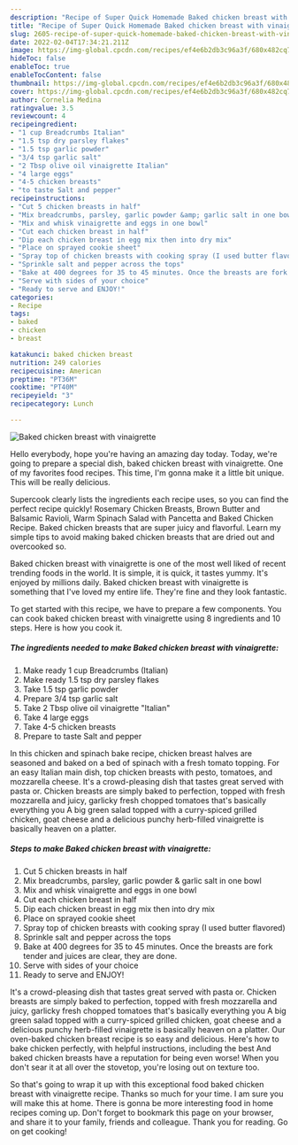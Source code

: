 ```yaml
---
description: "Recipe of Super Quick Homemade Baked chicken breast with vinaigrette"
title: "Recipe of Super Quick Homemade Baked chicken breast with vinaigrette"
slug: 2605-recipe-of-super-quick-homemade-baked-chicken-breast-with-vinaigrette
date: 2022-02-04T17:34:21.211Z
image: https://img-global.cpcdn.com/recipes/ef4e6b2db3c96a3f/680x482cq70/baked-chicken-breast-with-vinaigrette-recipe-main-photo.jpg
hideToc: false
enableToc: true
enableTocContent: false
thumbnail: https://img-global.cpcdn.com/recipes/ef4e6b2db3c96a3f/680x482cq70/baked-chicken-breast-with-vinaigrette-recipe-main-photo.jpg
cover: https://img-global.cpcdn.com/recipes/ef4e6b2db3c96a3f/680x482cq70/baked-chicken-breast-with-vinaigrette-recipe-main-photo.jpg
author: Cornelia Medina
ratingvalue: 3.5
reviewcount: 4
recipeingredient:
- "1 cup Breadcrumbs Italian"
- "1.5 tsp dry parsley flakes"
- "1.5 tsp garlic powder"
- "3/4 tsp garlic salt"
- "2 Tbsp olive oil vinaigrette Italian"
- "4 large eggs"
- "4-5 chicken breasts"
- "to taste Salt and pepper"
recipeinstructions:
- "Cut 5 chicken breasts in half"
- "Mix breadcrumbs, parsley, garlic powder &amp; garlic salt in one bowl"
- "Mix and whisk vinaigrette and eggs in one bowl"
- "Cut each chicken breast in half"
- "Dip each chicken breast in egg mix then into dry mix"
- "Place on sprayed cookie sheet"
- "Spray top of chicken breasts with cooking spray (I used butter flavored)"
- "Sprinkle salt and pepper across the tops"
- "Bake at 400 degrees for 35 to 45 minutes. Once the breasts are fork tender and juices are clear, they are done."
- "Serve with sides of your choice"
- "Ready to serve and ENJOY!"
categories:
- Recipe
tags:
- baked
- chicken
- breast

katakunci: baked chicken breast 
nutrition: 249 calories
recipecuisine: American
preptime: "PT36M"
cooktime: "PT40M"
recipeyield: "3"
recipecategory: Lunch

---
```



![Baked chicken breast with vinaigrette](https://img-global.cpcdn.com/recipes/ef4e6b2db3c96a3f/680x482cq70/baked-chicken-breast-with-vinaigrette-recipe-main-photo.jpg)

Hello everybody, hope you're having an amazing day today. Today, we're going to prepare a special dish, baked chicken breast with vinaigrette. One of my favorites food recipes. This time, I'm gonna make it a little bit unique. This will be really delicious.

Supercook clearly lists the ingredients each recipe uses, so you can find the perfect recipe quickly! Rosemary Chicken Breasts, Brown Butter and Balsamic Ravioli, Warm Spinach Salad with Pancetta and Baked Chicken Recipe. Baked chicken breasts that are super juicy and flavorful. Learn my simple tips to avoid making baked chicken breasts that are dried out and overcooked so.

Baked chicken breast with vinaigrette is one of the most well liked of recent trending foods in the world. It is simple, it is quick, it tastes yummy. It's enjoyed by millions daily. Baked chicken breast with vinaigrette is something that I've loved my entire life. They're fine and they look fantastic.


To get started with this recipe, we have to prepare a few components. You can cook baked chicken breast with vinaigrette using 8 ingredients and 10 steps. Here is how you cook it.

<!--inarticleads1-->

##### The ingredients needed to make Baked chicken breast with vinaigrette:

1. Make ready 1 cup Breadcrumbs (Italian)
1. Make ready 1.5 tsp dry parsley flakes
1. Take 1.5 tsp garlic powder
1. Prepare 3/4 tsp garlic salt
1. Take 2 Tbsp olive oil vinaigrette &#34;Italian&#34;
1. Take 4 large eggs
1. Take 4-5 chicken breasts
1. Prepare to taste Salt and pepper


In this chicken and spinach bake recipe, chicken breast halves are seasoned and baked on a bed of spinach with a fresh tomato topping. For an easy Italian main dish, top chicken breasts with pesto, tomatoes, and mozzarella cheese. It&#39;s a crowd-pleasing dish that tastes great served with pasta or. Chicken breasts are simply baked to perfection, topped with fresh mozzarella and juicy, garlicky fresh chopped tomatoes that&#39;s basically everything you A big green salad topped with a curry-spiced grilled chicken, goat cheese and a delicious punchy herb-filled vinaigrette is basically heaven on a platter. 

<!--inarticleads2-->

##### Steps to make Baked chicken breast with vinaigrette:

1. Cut 5 chicken breasts in half
1. Mix breadcrumbs, parsley, garlic powder &amp; garlic salt in one bowl
1. Mix and whisk vinaigrette and eggs in one bowl
1. Cut each chicken breast in half
1. Dip each chicken breast in egg mix then into dry mix
1. Place on sprayed cookie sheet
1. Spray top of chicken breasts with cooking spray (I used butter flavored)
1. Sprinkle salt and pepper across the tops
1. Bake at 400 degrees for 35 to 45 minutes. Once the breasts are fork tender and juices are clear, they are done.
1. Serve with sides of your choice
1. Ready to serve and ENJOY!

It&#39;s a crowd-pleasing dish that tastes great served with pasta or. Chicken breasts are simply baked to perfection, topped with fresh mozzarella and juicy, garlicky fresh chopped tomatoes that&#39;s basically everything you A big green salad topped with a curry-spiced grilled chicken, goat cheese and a delicious punchy herb-filled vinaigrette is basically heaven on a platter. Our oven-baked chicken breast recipe is so easy and delicious. Here&#39;s how to bake chicken perfectly, with helpful instructions, including the best And baked chicken breasts have a reputation for being even worse! When you don&#39;t sear it at all over the stovetop, you&#39;re losing out on texture too. 

So that's going to wrap it up with this exceptional food baked chicken breast with vinaigrette recipe. Thanks so much for your time. I am sure you will make this at home. There is gonna be more interesting food in home recipes coming up. Don't forget to bookmark this page on your browser, and share it to your family, friends and colleague. Thank you for reading. Go on get cooking!
